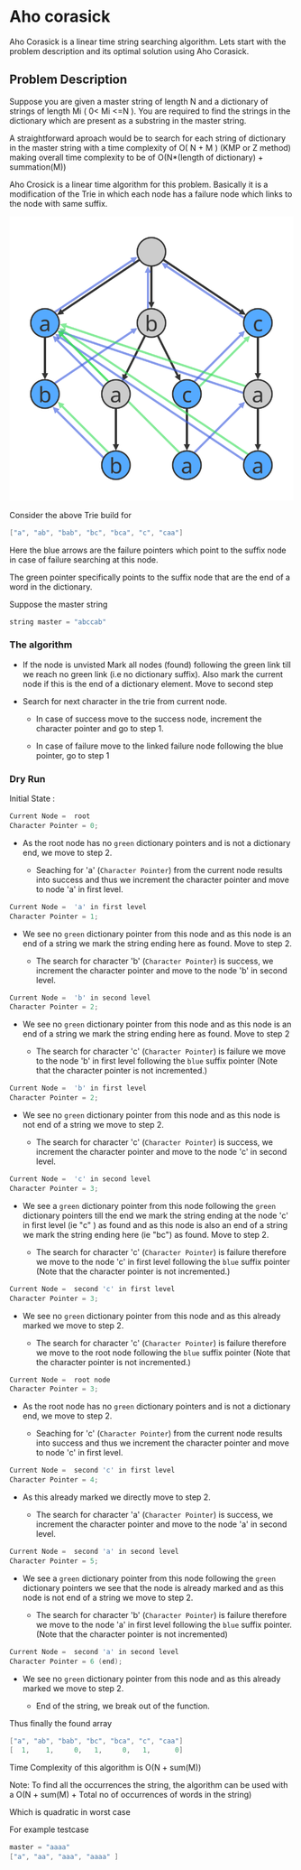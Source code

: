 # Aho corasick

Aho Corasick is a linear time string searching algorithm. Lets start with the problem description and its optimal solution using Aho Corasick.

## Problem Description

Suppose you are given a master string of length N and a dictionary of strings of length Mi ( 0< Mi <=N ). You are required to find the strings in the dictionary which are present as a substring in the master string.

A straightforward aproach would be to search for each string of dictionary in the master string with a time complexity of O( N + M ) (KMP or Z method) making overall time complexity to be of O(N\*(length of dictionary) + summation(M))

Aho Crosick is a linear time algorithm for this problem. Basically it is a modification of the Trie in which each node has a failure node which links to the node with same suffix.

<div style="text-align:center">
<img  src="./static/Ahocorasick.svg" alt="Image Not found"/>
</div>

Consider the above Trie build for

```cpp
["a", "ab", "bab", "bc", "bca", "c", "caa"]
```

Here the blue arrows are the failure pointers which point to the suffix node in case of failure searching at this node.

The green pointer specifically points to the suffix node that are the end of a word in the dictionary.

Suppose the master string

```cpp
string master = "abccab"
```

### The algorithm

- If the node is unvisted Mark all nodes (found) following the green link till we reach no green link (i.e no dictionary suffix). Also mark the current node if this is the end of a dictionary element. Move to second step

- Search for next character in the trie from current node.

  - In case of success move to the success node, increment the character pointer and go to step 1.

  - In case of failure move to the linked failure node following the blue pointer, go to step 1

### Dry Run

Initial State :

```cpp
Current Node =  root
Character Pointer = 0;
```

- As the root node has no `green` dictionary pointers and is not a dictionary end, we move to step 2.

  - Seaching for 'a' (`Character Pointer`) from the current node results into success and thus we increment the character pointer and move to node 'a' in first level.

```cpp
Current Node =  'a' in first level
Character Pointer = 1;
```

- We see no `green` dictionary pointer from this node and as this node is an end of a string we mark the string ending here as found. Move to step 2.

  - The search for character 'b' (`Character Pointer`) is success, we increment the character pointer and move to the node 'b' in second level.

```cpp
Current Node =  'b' in second level
Character Pointer = 2;
```

- We see no `green` dictionary pointer from this node and as this node is an end of a string we mark the string ending here as found. Move to step 2

  - The search for character 'c' (`Character Pointer`) is failure we move to the node 'b' in first level following the `blue` suffix pointer (Note that the character pointer is not incremented.)

```cpp
Current Node =  'b' in first level
Character Pointer = 2;
```

- We see no `green` dictionary pointer from this node and as this node is not end of a string we move to step 2.

  - The search for character 'c' (`Character Pointer`) is success, we increment the character pointer and move to the node 'c' in second level.

```cpp
Current Node =  'c' in second level
Character Pointer = 3;
```

- We see a `green` dictionary pointer from this node following the `green` dictionary pointers till the end we mark the string ending at the node 'c' in first level (ie "c" ) as found and as this node is also an end of a string we mark the string ending here (ie "bc") as found. Move to step 2.

  - The search for character 'c' (`Character Pointer`) is failure therefore we move to the node 'c' in first level following the `blue` suffix pointer (Note that the character pointer is not incremented.)

```cpp
Current Node =  second 'c' in first level
Character Pointer = 3;
```

- We see no `green` dictionary pointer from this node and as this already marked we move to step 2.

  - The search for character 'c' (`Character Pointer`) is failure therefore we move to the root node following the `blue` suffix pointer (Note that the character pointer is not incremented.)

```cpp
Current Node =  root node
Character Pointer = 3;
```

- As the root node has no `green` dictionary pointers and is not a dictionary end, we move to step 2.

  - Seaching for 'c' (`Character Pointer`) from the current node results into success and thus we increment the character pointer and move to node 'c' in first level.

```cpp
Current Node =  second 'c' in first level
Character Pointer = 4;
```

- As this already marked we directly move to step 2.

  - The search for character 'a' (`Character Pointer`) is success, we increment the character pointer and move to the node 'a' in second level.

```cpp
Current Node =  second 'a' in second level
Character Pointer = 5;
```

- We see a `green` dictionary pointer from this node following the `green` dictionary pointers we see that the node is already marked and as this node is not end of a string we move to step 2.

  - The search for character 'b' (`Character Pointer`) is failure therefore we move to the node 'a' in first level following the `blue` suffix pointer. (Note that the character pointer is not incremented)

```cpp
Current Node =  second 'a' in second level
Character Pointer = 6 (end);
```

- We see no `green` dictionary pointer from this node and as this already marked we move to step 2.

  - End of the string, we break out of the function.

Thus finally the found array

```cpp
["a", "ab", "bab", "bc", "bca", "c", "caa"]
[  1,    1,     0,   1,     0,   1,      0]
```

Time Complexity of this algorithm is O(N + sum(M))

Note: To find all the occurrences the string, the algorithm can be used with a O(N + sum(M) + Total no of occurrences of words in the string)

Which is quadratic in worst case

For example testcase

```cpp
master = "aaaa"
["a", "aa", "aaa", "aaaa" ]
```
